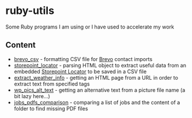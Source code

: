 # ruby-utils
Some Ruby programs I am using or I have used to accelerate my work

## Content
* [brevo_csv](./brevo_csv) - formatting CSV file for [Brevo](https://www.brevo.com/) contact imports
* [storepoint_locator](./storepoint_locator) - parsing HTML object to extract useful data from an embedded [Storepoint Locator](https://storepoint.co/) to be saved in a CSV file
* [extract_weather_info](./extract_weather_info) - getting an HTML page from a URL in order to extract text from specified tags
* [wp_pics_alt_text](./wp_pics_alt_text) - getting an alternative text from a picture file name (a bit lazy here...)
* [jobs_pdfs_comparison](./jobs_pdfs_comparison) - comparing a list of jobs and the content of a folder to find missing PDF files

